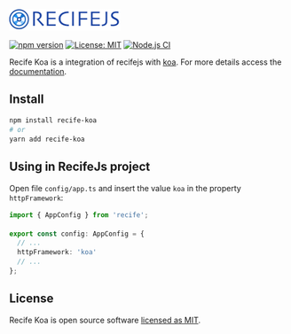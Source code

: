 <img alt="RecifeJs" width="200" src="https://raw.githubusercontent.com/recifejs/recife/master/logo.png" />

[![npm version](https://img.shields.io/npm/v/recife-koa?style=flat-square&logo=npm)](https://www.npmjs.com/package/recife-koa) [![License: MIT](https://img.shields.io/github/license/recifejs/koa?style=flat-square)](https://github.com/recifejs/koa/blob/master/LICENSE) [![Node.js CI](https://img.shields.io/github/workflow/status/recifejs/koa/Node.js%20CI?style=flat-square&logo=github)](https://github.com/recifejs/koa/workflows/Node.js%20CI)

Recife Koa is a integration of recifejs with [koa](https://koajs.com/). For more details access the [documentation](https://koajs.com/).

## Install

```bash
npm install recife-koa
# or
yarn add recife-koa
```

## Using in RecifeJs project

Open file `config/app.ts` and insert the value `koa` in the property `httpFramework`:

```ts
import { AppConfig } from 'recife';

export const config: AppConfig = {
  // ...
  httpFramework: 'koa'
  // ...
};
```

## License

Recife Koa is open source software [licensed as MIT](https://github.com/recifejs/recife-koa/blob/master/LICENSE).
